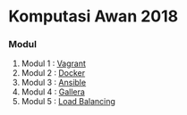# Komputasi Awan 2018

### Modul
1. Modul 1 : [Vagrant](http://google.com)
2. Modul 2 : [Docker](http://google.com)
3. Modul 3 : [Ansible](http://google.com)
4. Modul 4 : [Gallera](http://google.com)
5. Modul 5 : [Load Balancing](http://google.com)